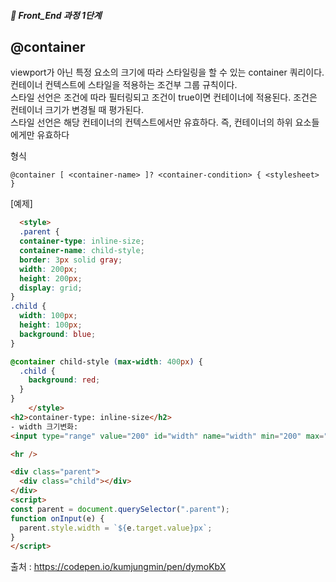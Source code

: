 ##### 🍑  Front_End 과정 1단계 


## @container  
viewport가 아닌 특정 요소의 크기에 따라 스타일링을 할 수 있는 container 쿼리이다.
컨테이너 컨텍스트에 스타일을 적용하는 조건부 그룹 규칙이다.  
스타일 선언은 조건에 따라 필터링되고 조건이 true이면 컨테이너에 적용된다. 조건은 컨테이너 크기가 변경될 때 평가된다.  
스타일 선언은 해당 컨테이너의 컨텍스트에서만 유효하다. 즉, 컨테이너의 하위 요소들에게만 유효하다   

형식  
```
@container [ <container-name> ]? <container-condition> { <stylesheet> }
```

[예제] 

```html
  <style>
  .parent {
  container-type: inline-size;
  container-name: child-style;
  border: 3px solid gray;
  width: 200px;
  height: 200px;
  display: grid;
}
.child {
  width: 100px;
  height: 100px;
  background: blue;
}

@container child-style (max-width: 400px) {
  .child {
    background: red;
  }
}
    </style>
<h2>container-type: inline-size</h2>
- width 크기변화:
<input type="range" value="200" id="width" name="width" min="200" max="500" onInput="onInput(event)"> <br />

<hr />

<div class="parent">
  <div class="child"></div>
</div>
<script>
const parent = document.querySelector(".parent");
function onInput(e) {
  parent.style.width = `${e.target.value}px`;
}
</script>
```
출처 : https://codepen.io/kumjungmin/pen/dymoKbX 




